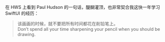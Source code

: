 在 HWS 上看到 Paul Hudson 的一句话，醍醐灌顶，也非常契合我这快一年学习 SwiftUI 的经历：

> 该画画的时候，就不要把所有时间都花在削铅笔上。  
> Don’t spend all your time sharpening your pencil when you should be drawing.